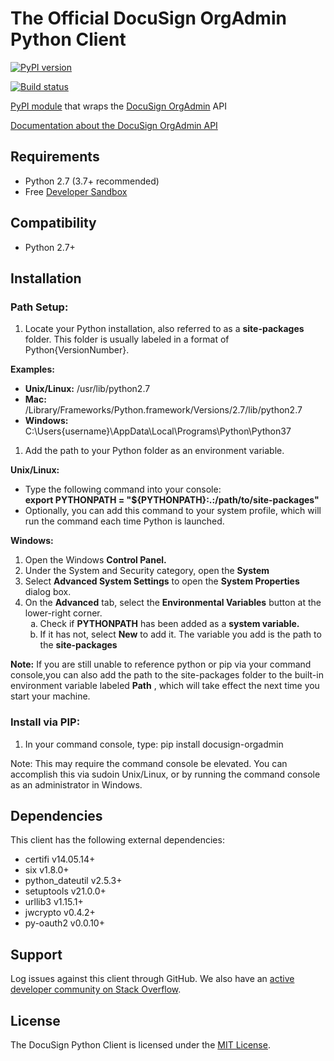 # The Official DocuSign OrgAdmin Python Client

[![PyPI version][pypi-image]][pypi-url]
<!--[![PyPI downloads][downloads-image]][downloads-url]-->
[![Build status][travis-image]][travis-url]

[PyPI module](https://pypi.python.org/pypi/docusign_orgadmin) that wraps the <a href="https://www.docusign.com/products/orgadmin-for-real-estate">DocuSign OrgAdmin</a> API

[Documentation about the DocuSign OrgAdmin API](https://developers.docusign.com/)

## Requirements

- Python 2.7 (3.7+ recommended)
- Free [Developer Sandbox](https://go.docusign.com/sandbox/productshot/?elqCampaignId=16531)

## Compatibility

- Python 2.7+

## Installation

### Path Setup:

1. Locate your Python installation, also referred to as a **site-packages** folder. This folder is usually labeled in a format of Python{VersionNumber}.

**Examples:**

- **Unix/Linux:** /usr/lib/python2.7
- **Mac:** /Library/Frameworks/Python.framework/Versions/2.7/lib/python2.7
- **Windows:** C:\Users\{username}\AppData\Local\Programs\Python\Python37

1. Add the path to your Python folder as an environment variable.

**Unix/Linux:**

- Type the following command into your console:  
   **export PYTHONPATH = "${PYTHONPATH}:.:/path/to/site-packages"**
- Optionally, you can add this command to your system profile, which will run the command each time Python is launched.

**Windows:**

<ol>
   <li>Open the Windows <b>Control Panel.</b></li>
   <li>Under the System and Security category, open the <b>System</b></li>
   <li>Select <b>Advanced System Settings</b> to open the <b>System Properties</b> dialog box.</li>
   <li>On the <b>Advanced</b> tab, select the <b>Environmental Variables</b> button at the lower-right corner.
       <ol style="list-style-type: lower-alpha">
           <li>Check if <b>PYTHONPATH</b> has been added as a <b>system variable.</b></li>
           <li>If it has not, select <b>New</b> to add it. The variable you add is the path to the <b>site-packages</b></li>
       </ol>
   </li>
</ol>

**Note:** If you are still unable to reference python or pip via your command console,you can also add the path to the site-packages folder to the built-in environment variable labeled **Path** , which will take effect the next time you start your machine.

### Install via PIP:

1. In your command console, type:
pip install docusign-orgadmin

Note: This may require the command console be elevated. You can accomplish this via sudoin Unix/Linux, or by running the command console as an administrator in Windows.

## Dependencies

This client has the following external dependencies:

- certifi v14.05.14+
- six v1.8.0+
- python\_dateutil v2.5.3+
- setuptools v21.0.0+
- urllib3 v1.15.1+
- jwcrypto v0.4.2+
- py-oauth2 v0.0.10+


## Support

Log issues against this client through GitHub. We also have an [active developer community on Stack Overflow](https://stackoverflow.com/questions/tagged/docusignapi).

## License

The DocuSign Python Client is licensed under the [MIT License](https://github.com/docusign/docusign-python-client/blob/master/LICENSE).


[pypi-image]: https://img.shields.io/pypi/v/docusign_orgadmin.svg?style=flat
[pypi-url]: https://pypi.python.org/pypi/docusign_orgadmin
[downloads-image]: https://img.shields.io/pypi/dm/docusign_orgadmin.svg?style=flat
[downloads-url]: https://pypi.python.org/pypi/docusign_orgadmin
[travis-image]: https://img.shields.io/travis/docusign/docusign-orgadmin-python-client.svg?style=flat
[travis-url]: https://travis-ci.org/docusign/docusign-orgadmin-python-client
